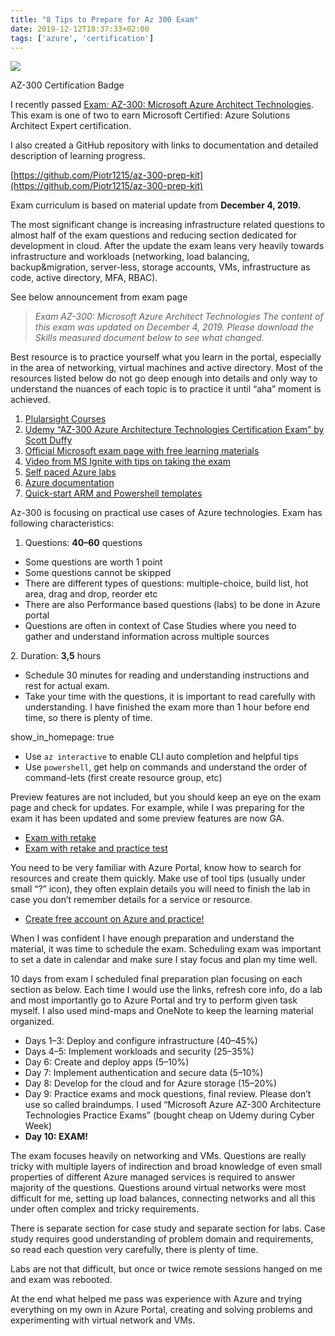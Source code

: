 ```yaml
---
title: "8 Tips to Prepare for Az 300 Exam"
date: 2019-12-12T18:37:33+02:00
tags: ['azure', 'certification']
---
```


![](https://miro.medium.com/max/1000/1*wXeXxddbjKQdj8-f07Kc4Q.png)

AZ-300 Certification Badge

I recently passed [Exam: AZ-300: Microsoft Azure Architect Technologies](https://docs.microsoft.com/en-gb/learn/certifications/exams/az-300). This exam is one of two to earn Microsoft Certified: Azure Solutions Architect Expert certification.

<!--truncate-->

I also created a GitHub repository with links to documentation and detailed description of learning progress.

[https://github.com/Piotr1215/az-300-prep-kit](https://github.com/Piotr1215/az-300-prep-kit)

Exam curriculum is based on material update from **December 4, 2019.**

The most significant change is increasing infrastructure related questions to almost half of the exam questions and reducing section dedicated for development in cloud. After the update the exam leans very heavily towards infrastructure and workloads (networking, load balancing, backup&migration, server-less, storage accounts, VMs, infrastructure as code, active directory, MFA, RBAC).

See below announcement from exam page

> _Exam AZ-300: Microsoft Azure Architect Technologies The content of this exam was updated on December 4, 2019. Please download the Skills measured document below to see what changed._

Best resource is to practice yourself what you learn in the portal, especially in the area of networking, virtual machines and active directory. Most of the resources listed below do not go deep enough into details and only way to understand the nuances of each topic is to practice it until “aha” moment is achieved.

1. [Plularsight Courses](https://app.pluralsight.com/paths/certificate/microsoft-azure-architect-technologies-az-300)
2. [Udemy “AZ-300 Azure Architecture Technologies Certification Exam” by Scott Duffy](https://www.udemy.com/course/70534-azure/)
3. [Official Microsoft exam page with free learning materials](https://docs.microsoft.com/en-gb/learn/certifications/exams/az-300)
4. [Video from MS Ignite with tips on taking the exam](https://myignite.techcommunity.microsoft.com/sessions/80470?source=sessions)
5. [Self paced Azure labs](https://www.microsoft.com/HandsOnLabs/SelfPacedLabs)
6. [Azure documentation](https://docs.microsoft.com/en-us/azure/)
7. [Quick-start ARM and Powershell templates](https://github.com/Azure/AzureStack-QuickStart-Templates)

Az-300 is focusing on practical use cases of Azure technologies. Exam has following characteristics:

1. Questions: **40–60** questions

- Some questions are worth 1 point
- Some questions cannot be skipped
- There are different types of questions: multiple-choice, build list, hot area, drag and drop, reorder etc
- There are also Performance based questions (labs) to be done in Azure portal
- Questions are often in context of Case Studies where you need to gather and understand information across multiple sources

2\. Duration: **3,5** hours

- Schedule 30 minutes for reading and understanding instructions and rest for actual exam.
- Take your time with the questions, it is important to read carefully with understanding. I have finished the exam more than 1 hour before end time, so there is plenty of time.

show_in_homepage: true

- Use `az interactive` to enable CLI auto completion and helpful tips
- Use `powershell`, get help on commands and understand the order of command-lets (first create resource group, etc)

Preview features are not included, but you should keep an eye on the exam page and check for updates. For example, while I was preparing for the exam it has been updated and some preview features are now GA.

- [Exam with retake](https://eu1.mindhub.com/microsoft-exam-replay-mcp-exam-plus-retake/p/Microsoft-Exam-Replay?utm_source=msftmarketing&utm_medium=msft_offers&utm_campaign=ExamReplayFY20&utm_term=ERFY20&utm_content=weblink3)
- [Exam with retake and practice test](https://eu1.mindhub.com/microsoft-exam-replay-with-practice-test-mcp-exam/p/Microsoft-Exam-Replay-PT?utm_source=msftmarketing&utm_medium=msft_offers&utm_campaign=ExamReplayFY20&utm_term=ERFY20&utm_content=weblink)

You need to be very familiar with Azure Portal, know how to search for resources and create them quickly. Make use of tool tips (usually under small “?” icon), they often explain details you will need to finish the lab in case you don’t remember details for a service or resource.

- [Create free account on Azure and practice!](https://azure.microsoft.com/en-us/free/)

When I was confident I have enough preparation and understand the material, it was time to schedule the exam. Scheduling exam was important to set a date in calendar and make sure I stay focus and plan my time well.

10 days from exam I scheduled final preparation plan focusing on each section as below. Each time I would use the links, refresh core info, do a lab and most importantly go to Azure Portal and try to perform given task myself. I also used mind-maps and OneNote to keep the learning material organized.

- Days 1–3: Deploy and configure infrastructure (40–45%)
- Days 4–5: Implement workloads and security (25–35%)
- Day 6: Create and deploy apps (5–10%)
- Day 7: Implement authentication and secure data (5–10%)
- Day 8: Develop for the cloud and for Azure storage (15–20%)
- Day 9: Practice exams and mock questions, final review. Please don’t use so called braindumps. I used “Microsoft Azure AZ-300 Architecture Technologies Practice Exams” (bought cheap on Udemy during Cyber Week)
- **Day 10: EXAM!**

The exam focuses heavily on networking and VMs. Questions are really tricky with multiple layers of indirection and broad knowledge of even small properties of different Azure managed services is required to answer majority of the questions. Questions around virtual networks were most difficult for me, setting up load balances, connecting networks and all this under often complex and tricky requirements.

There is separate section for case study and separate section for labs. Case study requires good understanding of problem domain and requirements, so read each question very carefully, there is plenty of time.

Labs are not that difficult, but once or twice remote sessions hanged on me and exam was rebooted.

At the end what helped me pass was experience with Azure and trying everything on my own in Azure Portal, creating and solving problems and experimenting with virtual network and VMs.

